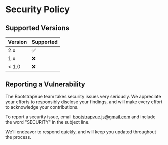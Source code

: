 # Security Policy

## Supported Versions

| Version | Supported          |
| ------- | ------------------ |
| 2.x     | :white_check_mark: |
| 1.x     | :x:                |
| < 1.0   | :x:                |

## Reporting a Vulnerability

The BootstrapVue team takes security issues very seriously. We appreciate your efforts to
responsibly disclose your findings, and will make every effort to acknowledge your contributions.

To report a security issue, email
[bootstrapvue.js@gmail.com](mailto:security@bootstrapvue.js@gmail.com) and include the word
"SECURITY" in the subject line.

We'll endeavor to respond quickly, and will keep you updated throughout the process.
